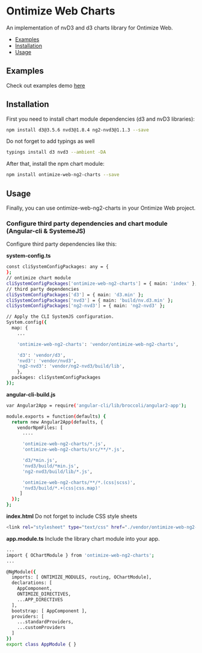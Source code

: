 # Ontimize Web Charts
An implementation of nvD3 and d3 charts library for Ontimize Web.

* [Examples](#examples)
* [Installation](#installation)
* [Usage](#usage)

## Examples

Check out examples demo <a href="https://ontimizeweb.github.io/ontimize-web-ngx-charts" target="_blank" title="examples demo">
here</a>

## Installation

First you need to install chart module dependencies (d3 and nvD3 libraries):
```sh
npm install d3@3.5.6 nvd3@1.8.4 ng2-nvd3@1.1.3 --save
```

Do not forget to add typings as well
```sh
typings install d3 nvd3 --ambient -DA
````

After that, install the npm chart module:
```sh
npm install ontimize-web-ng2-charts --save
```

## Usage

Finally, you can use ontimize-web-ng2-charts in your Ontimize Web project.

### Configure third party dependencies and chart module (Angular-cli & SystemeJS)

Configure third party dependencies like this:

**system-config.ts**
```sh
const cliSystemConfigPackages: any = {
};
// ontimize chart module
cliSystemConfigPackages['ontimize-web-ng2-charts'] = { main: 'index' };
// third party dependencies
cliSystemConfigPackages['d3'] = { main: 'd3.min' };
cliSystemConfigPackages['nvd3'] = { main: 'build/nv.d3.min' };
cliSystemConfigPackages['ng2-nvd3'] = { main: 'ng2-nvd3' };

// Apply the CLI SystemJS configuration.
System.config({
  map: {
    ...

    'ontimize-web-ng2-charts': 'vendor/ontimize-web-ng2-charts',

    'd3': 'vendor/d3',
    'nvd3': 'vendor/nvd3',
    'ng2-nvd3': 'vendor/ng2-nvd3/build/lib',
    },
  packages: cliSystemConfigPackages
});

```

**angular-cli-build.js**
```sh
var Angular2App = require('angular-cli/lib/broccoli/angular2-app');

module.exports = function(defaults) {
  return new Angular2App(defaults, {
    vendorNpmFiles: [
      ....

      'ontimize-web-ng2-charts/*.js',
      'ontimize-web-ng2-charts/src/**/*.js',

      'd3/*min.js',
      'nvd3/build/*min.js',
      'ng2-nvd3/build/lib/*.js',

      'ontimize-web-ng2-charts/**/*.(css|scss)',
      'nvd3/build/*.+(css|css.map)'
     ]
  });
};
```
**index.html**
Do not forget to include CSS style sheets

```sh
<link rel="stylesheet" type="text/css" href="./vendor/ontimize-web-ng2-charts/styles.scss"/>
```

**app.module.ts**
Include the library chart module into your app.

```sh
...
import { OChartModule } from 'ontimize-web-ng2-charts';
...

@NgModule({
  imports: [ ONTIMIZE_MODULES, routing, OChartModule],
  declarations: [
    AppComponent,
    ONTIMIZE_DIRECTIVES,
    ...APP_DIRECTIVES
  ],
  bootstrap: [ AppComponent ],
  providers: [
    ...standardProviders,
    ...customProviders
  ]
})
export class AppModule { }

```
